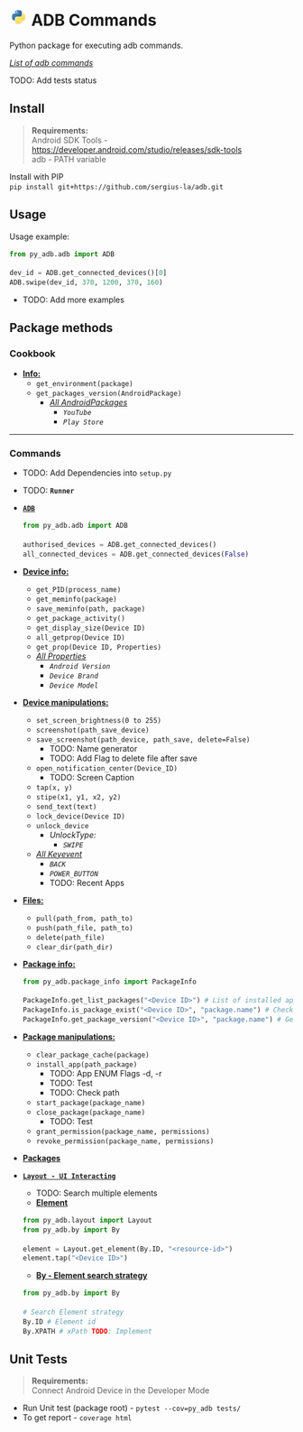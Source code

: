 # <img src="/img/py.png" width="32" height="32"> ADB Commands

Python package for executing adb commands.

[_List of adb commands_](https://github.com/sergius-la/Cheatsheet/blob/master/adb/adb.md)

TODO: Add tests status

## Install

> __Requirements:__ <br>
> Android SDK Tools - https://developer.android.com/studio/releases/sdk-tools <br>
> adb - PATH variable

Install with PIP <br>
`pip install git+https://github.com/sergius-la/adb.git`

## Usage

Usage example:
```python
from py_adb.adb import ADB

dev_id = ADB.get_connected_devices()[0]
ADB.swipe(dev_id, 370, 1200, 370, 160)
```

- TODO: Add more examples

## Package methods

### Cookbook
- __[Info:](/py_adb/cookbook.py)__
    - `get_environment(package)`
    - `get_packages_version(AndroidPackage)`
      - [_All AndroidPackages_](/py_adb/android_packages.py)
        - _`YouTube`_
        - _`Play Store`_

***

###  Commands
- TODO: Add Dependencies into `setup.py`
- TODO: __`Runner`__
- [__`ADB`__](/py_adb/adb.py)
  ```python
  from py_adb.adb import ADB
  
  authorised_devices = ADB.get_connected_devices()
  all_connected_devices = ADB.get_connected_devices(False)
  ```
- __[Device info:](/py_adb/device_info.py)__
  - `get_PID(process_name)`
  - `get_meminfo(package)`
  - `save_meminfo(path, package)`
  - `get_package_activity()`
  - `get_display_size(Device ID)`
  - `all_getprop(Device ID)`
  - `get_prop(Device ID, Properties)`
  - [_All Properties_](/py_adb/android_properties.py)
    - _`Android Version`_
    - _`Device Brand`_
    - _`Device Model`_
- __[Device manipulations:](/py_adb/device_manipulations.py)__
  - `set_screen_brightness(0 to 255)`
  - `screenshot(path_save_device)`
  - `save_screenshot(path_device, path_save, delete=False)`
    - TODO: Name generator
    - TODO: Add Flag to delete file after save
  - `open_notification_center(Device_ID)`
    - TODO: Screen Caption
  - `tap(x, y)`
  - `stipe(x1, y1, x2, y2)`
  - `send_text(text)`
  - `lock_device(Device ID)`
  - `unlock_device`
    - _UnlockType:_
      - _`SWIPE`_
  - [_All Keyevent_](/py_adb/android_keyevent.py)
    - _`BACK`_
    - _`POWER_BUTTON`_
    - TODO: Recent Apps
- __[Files:](/py_adb/files.py)__
  - `pull(path_from, path_to)`
  - `push(path_file, path_to)`
  - `delete(path_file)`
  - `clear_dir(path_dir)`
- __[Package info:](/py_adb/package_info.py)__
    ```python
  from py_adb.package_info import PackageInfo
  
  PackageInfo.get_list_packages("<Device ID>") # List of installed apps
  PackageInfo.is_package_exist("<Device ID>", "package.name") # Check is package installed
  PackageInfo.get_package_version("<Device ID>", "package.name") # Get version of package
    ```
- __[Package manipulations:](/py_adb/package_manipulations.py)__
  - `clear_package_cache(package)`
  - `install_app(path_package)`
    - TODO: App ENUM Flags -d, -r
    - TODO: Test
    - TODO: Check path
  - `start_package(package_name)`
  - `close_package(package_name)`
    - TODO: Test
  - `grant_permission(package_name, permissions)`
  - `revoke_permission(package_name, permissions)`
- __[Packages](/py_adb/android_packages.py)__
- [__`Layout - UI Interacting`__](/py_adb/layout.py)
    - TODO: Search multiple elements
    - [__Element__](/py_adb/element.py)
    ```python
  from py_adb.layout import Layout
  from py_adb.by import By
      
  element = Layout.get_element(By.ID, "<resource-id>")
  element.tap("<Device ID>")
    ```
  
  - [__By - Element search strategy__](/py_adb/by.py)
   ```python
  from py_adb.by import By
  
  # Search Element strategy  
  By.ID # Element id
  By.XPATH # xPath TODO: Implement
   ```

## Unit Tests

> __Requirements:__ <br>
> Connect Android Device in the Developer Mode

- Run Unit test (package root) - `pytest --cov=py_adb tests/` 
- To get report - `coverage html`